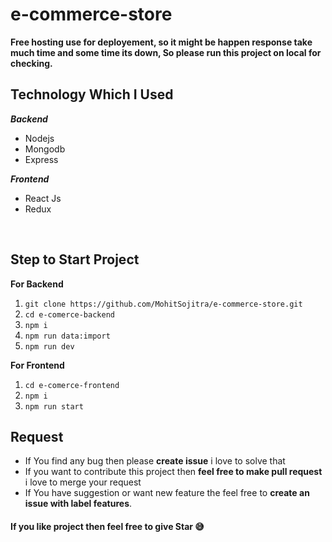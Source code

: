 # e-commerce-store

**Free hosting use for deployement, so it might be happen response take much time and some time its down, So please run this project on local for checking.**

## Technology Which I Used

**_Backend_**

- Nodejs
- Mongodb
- Express

**_Frontend_**

- React Js
- Redux

<br />

## Step to Start Project

**For Backend**

1.  `git clone https://github.com/MohitSojitra/e-commerce-store.git`
2.  `cd e-comerce-backend`
3.  `npm i`
4.  `npm run data:import`
5.  `npm run dev`

**For Frontend**

1.  `cd e-comerce-frontend`
2.  `npm i`
3.  `npm run start`

## Request

- If You find any bug then please **create issue** i love to solve that
- If you want to contribute this project then **feel free to make pull request** i love to merge your request
- If You have suggestion or want new feature the feel free to **create an issue with label features**.

#### If you like project then feel free to give Star 😅
